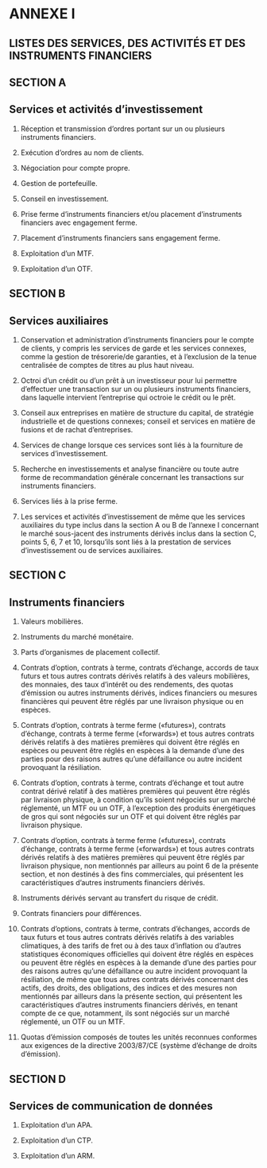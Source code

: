 # ANNEXE I

## LISTES DES SERVICES, DES ACTIVITÉS ET DES INSTRUMENTS FINANCIERS

## SECTION A

## Services et activités d’investissement

1. Réception et transmission d’ordres portant sur un ou plusieurs instruments financiers.

2. Exécution d’ordres au nom de clients.

3. Négociation pour compte propre.

4. Gestion de portefeuille.

5. Conseil en investissement.

6. Prise ferme d’instruments financiers et/ou placement d’instruments financiers avec engagement ferme.

7. Placement d’instruments financiers sans engagement ferme.

8. Exploitation d’un MTF.

9. Exploitation d’un OTF.

## SECTION B

## Services auxiliaires

1. Conservation et administration d’instruments financiers pour le compte de clients, y compris les services de garde et les services connexes, comme la gestion de trésorerie/de garanties, et à l’exclusion de la tenue centralisée de comptes de titres au plus haut niveau.

2. Octroi d’un crédit ou d’un prêt à un investisseur pour lui permettre d’effectuer une transaction sur un ou plusieurs instruments financiers, dans laquelle intervient l’entreprise qui octroie le crédit ou le prêt.

3. Conseil aux entreprises en matière de structure du capital, de stratégie industrielle et de questions connexes; conseil et services en matière de fusions et de rachat d’entreprises.

4. Services de change lorsque ces services sont liés à la fourniture de services d’investissement.

5. Recherche en investissements et analyse financière ou toute autre forme de recommandation générale concernant les transactions sur instruments financiers.

6. Services liés à la prise ferme.

7. Les services et activités d’investissement de même que les services auxiliaires du type inclus dans la section A ou B de l’annexe I concernant le marché sous-jacent des instruments dérivés inclus dans la section C, points 5, 6, 7 et 10, lorsqu’ils sont liés à la prestation de services d’investissement ou de services auxiliaires.

## SECTION C

## Instruments financiers

1. Valeurs mobilières.

2. Instruments du marché monétaire.

3. Parts d’organismes de placement collectif.

4. Contrats d’option, contrats à terme, contrats d’échange, accords de taux futurs et tous autres contrats dérivés relatifs à des valeurs mobilières, des monnaies, des taux d’intérêt ou des rendements, des quotas d’émission ou autres instruments dérivés, indices financiers ou mesures financières qui peuvent être réglés par une livraison physique ou en espèces.

5. Contrats d’option, contrats à terme ferme («futures»), contrats d’échange, contrats à terme ferme («forwards») et tous autres contrats dérivés relatifs à des matières premières qui doivent être réglés en espèces ou peuvent être réglés en espèces à la demande d’une des parties pour des raisons autres qu’une défaillance ou autre incident provoquant la résiliation.

6. Contrats d’option, contrats à terme, contrats d’échange et tout autre contrat dérivé relatif à des matières premières qui peuvent être réglés par livraison physique, à condition qu’ils soient négociés sur un marché réglementé, un MTF ou un OTF, à l’exception des produits énergétiques de gros qui sont négociés sur un OTF et qui doivent être réglés par livraison physique.

7. Contrats d’option, contrats à terme ferme («futures»), contrats d’échange, contrats à terme ferme («forwards») et tous autres contrats dérivés relatifs à des matières premières qui peuvent être réglés par livraison physique, non mentionnés par ailleurs au point 6 de la présente section, et non destinés à des fins commerciales, qui présentent les caractéristiques d’autres instruments financiers dérivés.

8. Instruments dérivés servant au transfert du risque de crédit.

9. Contrats financiers pour différences.

10. Contrats d’options, contrats à terme, contrats d’échanges, accords de taux futurs et tous autres contrats dérivés relatifs à des variables climatiques, à des tarifs de fret ou à des taux d’inflation ou d’autres statistiques économiques officielles qui doivent être réglés en espèces ou peuvent être réglés en espèces à la demande d’une des parties pour des raisons autres qu’une défaillance ou autre incident provoquant la résiliation, de même que tous autres contrats dérivés concernant des actifs, des droits, des obligations, des indices et des mesures non mentionnés par ailleurs dans la présente section, qui présentent les caractéristiques d’autres instruments financiers dérivés, en tenant compte de ce que, notamment, ils sont négociés sur un marché réglementé, un OTF ou un MTF.

11. Quotas d’émission composés de toutes les unités reconnues conformes aux exigences de la directive 2003/87/CE (système d’échange de droits d’émission).

## SECTION D

## Services de communication de données

1. Exploitation d’un APA.

2. Exploitation d’un CTP.

3. Exploitation d’un ARM.

